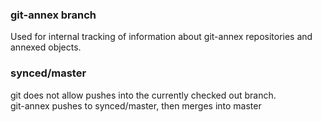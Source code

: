 
### git-annex branch

Used for internal tracking of information about git-annex repositories and annexed objects.

### synced/master

git does not allow pushes into the currently checked out branch. <br>
git-annex pushes to synced/master, then merges into master
